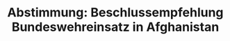 ---
abstimmung:
  abstimmung: 4
  bundestagssitzung: 209
  datum: 15. Dezember 2016
  legislaturperiode: 18
categories:
- Bundeswehr
- Ausland
data:
- title: Abstimmungsergebnis 20161215_4-data.pdf
  url: /res/abstimmungsliste/20161215_4-data.pdf
- title: Abstimmungsergebnis 20161215_4_xls-data.csv
  url: /res/abstimmungsliste/csv/20161215_4_xls-data.csv
documents:
- local: /res/abstimmungsdaten/018-209-04/1810347.pdf
  title: Drucksache 18/10347.pdf
  url: http://dip21.bundestag.de/dip21/btd/18/103/1810347.pdf
- local: /res/abstimmungsdaten/018-209-04/1810638.pdf
  title: Drucksache 18/10638.pdf
  url: http://dip21.bundestag.de/dip21/btd/18/106/1810638.pdf
ergebnis:
  cdu/csu:
    enthaltung: 0
    gesamt: 310
    ja: 285
    nein: 0
    nichtabgegeben: 25
    ungueltig: 0
  die.linke:
    enthaltung: 0
    gesamt: 64
    ja: 0
    nein: 56
    nichtabgegeben: 8
    ungueltig: 0
  file: 20161215_4_xls-data.csv
  gruenen:
    enthaltung: 9
    gesamt: 63
    ja: 17
    nein: 29
    nichtabgegeben: 8
    ungueltig: 0
  spd:
    enthaltung: 0
    gesamt: 193
    ja: 165
    nein: 16
    nichtabgegeben: 12
    ungueltig: 0
layout: abstimmung
links:
- title: https://www.bundestag.de/parlament/plenum/abstimmung/abstimmung?id=446
  url: https://www.bundestag.de/parlament/plenum/abstimmung/abstimmung?id=446
- title: http://www.abgeordnetenwatch.de/bundeswehreinsatz_in_afghanistan-1105-833.html
  url: http://www.abgeordnetenwatch.de/bundeswehreinsatz_in_afghanistan-1105-833.html
preview: 'Deutscher Bundestag


  209. Sitzung des Deutschen Bundestages

  am Donnerstag, 15.Dezember 2016


  Endgültiges Ergebnis der Namentlichen Abstimmung Nr. 4


  Beschlussempfehlung des Auswärtigen Amtes (3. Ausschuss) zu dem Antrag der

  Bundesregierung

  Fortsetzung der Beteiligung bewaffneter deutscher Streitkräfte am NATO-geführten
  Einsatz

  Resolute Support für die Ausbildung, Beratung und Unterstützung der afghanischen

  nationalen Verteidigungs- und Sicherheitskräfte in Afghanistan

  - Drucksachen 18/10347 und 18/10638 (neu) -


  Abgegebene Stimmen insgesamt:


  577


  Nicht abgegebene Stimmen:

  Ja-Stimmen:


  53

  467


  Nein-Stimmen:


  101


  Enthaltungen:


  9


  Ungültige:


  0


  Berlin, den 15.12.2016


  Beginn: 16:57

  Ende: 17:00

  '
tags:
- Bundeswehr
- Afghanistan
- ISAF
- NATO
title: 'Abstimmung: Beschlussempfehlung Bundeswehreinsatz in Afghanistan'
---